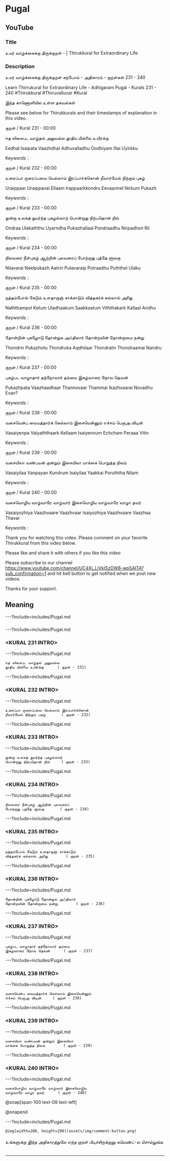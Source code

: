 # Pugal 

## YouTube 


### Title 


உயர் வாழ்க்கைக்கு திருக்குறள் - <ADHIGARAM> | Thirukkural for Extraordinary Life  


### Description 


உயர் வாழ்க்கைக்கு திருக்குறள் கற்போம் - அதிகாரம் <ADHIGARAM> - குறள்கள் 231 - 240  


Learn Thirrukural for Extraordinary Life - Adhigaram Pugal - Kurals 231 - 240 #Thirukkural #Thiruvalluvar #Kural  


இந்த காணொளியில் உள்ள தகவல்கள் 


<THUMBNAIL POINTS> 


Please see below for Thirukkurals  and their timestamps of explanation in this video. 


குறள் / Kural 231 - 00:00 

ஈத லிசைபட வாழ்தல் அதுவல்ல
தூதிய மில்லை உயிர்க்கு		

Eedhal Isaipata  Vaazhdhal  Adhuvalladhu
Oodhiyam  Illai  Uyirkku 		

Keywords : 

குறள் / Kural 232 - 00:00 

உரைப்பா ருரைப்பவை யெல்லாம் இரப்பார்க்கொன்
றீவார்மேல் நிற்கும் புகழ்		

Uraippaar Uraippavai  Ellaam  Irappaarkkondru
Eevaarmel  Nirkum  Pukazh 		

Keywords : 

குறள் / Kural 233 - 00:00 

ஒன்றா உலகத் துயர்ந்த புகழல்லாற்
பொன்றாது நிற்பதொன் றில்		

Ondraa Ulakaththu  Uyarndha  Pukazhallaal
Pondraadhu  Nirpadhon  Ril 		

Keywords : 

குறள் / Kural 234 - 00:00 

நிலவரை நீள்புகழ் ஆற்றின் புலவரைப்
போற்றாது புத்தே ளுலகு		

Nilavarai Neelpukazh  Aatrin  Pulavaraip
Potraadhu  Puththel  Ulaku 		

Keywords : 

குறள் / Kural 235 - 00:00 

நத்தம்போல் கேடும் உளதாகுஞ் சாக்காடும்
வித்தகர்க் கல்லால் அரிது		

Naththampol Ketum  Uladhaakum  Saakkaatum
Viththakark  Kallaal  Aridhu 		

Keywords : 

குறள் / Kural 236 - 00:00 

தோன்றின் புகழோடு தோன்றுக அஃதிலார்
தோன்றலின் தோன்றாமை நன்று		

Thondrin Pukazhotu  Thondruka  Aqdhilaar
Thondralin  Thondraamai  Nandru 		

Keywords : 

குறள் / Kural 237 - 00:00 

புகழ்பட வாழாதார் தந்நோவார் தம்மை
இகழ்வாரை நோவ தெவன்		

Pukazhpata Vaazhaadhaar  Thannovaar  Thammai
Ikazhvaarai  Novadhu  Evan? 		

Keywords : 

குறள் / Kural 238 - 00:00 

வசையென்ப வையத்தார்க் கெல்லாம் இசையென்னும்
எச்சம் பெறாஅ விடின்		

Vasaiyenpa Vaiyaththaark  Kellaam  Isaiyennum
Echcham  Peraaa  Vitin 		

Keywords : 

குறள் / Kural 239 - 00:00 

வசையிலா வண்பயன் குன்றும் இசையிலா
யாக்கை பொறுத்த நிலம்		

Vasaiyilaa Vanpayan  Kundrum  Isaiyilaa
Yaakkai  Poruththa  Nilam 		

Keywords : 

குறள் / Kural 240 - 00:00 

வசையொழிய வாழ்வாரே வாழ்வார் இசையொழிய
வாழ்வாரே வாழா தவர்		

Vasaiyozhiya Vaazhvaare  Vaazhvaar  Isaiyozhiya
Vaazhvaare  Vaazhaa  Thavar 		

Keywords : 



Thank you for watching this video. Please comment on your favorite Thirukkural from this video below. 


Please like and share it with others if you like this video 


Please subscribe to our channel https://www.youtube.com/channel/UC4Xi_LjVkISzDW8-wpSAITA?sub_confirmation=1 and hit bell button to get notified when we post new videos. 


Thanks for your support. 


## Meaning 

---?include=includes/Pugal.md 

### <ADHIGHARAM INTRO> 

---?include=includes/Pugal.md 

### <KURAL 231 INTRO> 

---?include=includes/Pugal.md 

```
ஈத லிசைபட வாழ்தல் அதுவல்ல
தூதிய மில்லை உயிர்க்கு		( குறள் - 231)
```
---?include=includes/Pugal.md 

### <KURAL 232 INTRO> 

---?include=includes/Pugal.md 

```
உரைப்பா ருரைப்பவை யெல்லாம் இரப்பார்க்கொன்
றீவார்மேல் நிற்கும் புகழ்		( குறள் - 232)
```
---?include=includes/Pugal.md 

### <KURAL 233 INTRO> 

---?include=includes/Pugal.md 

```
ஒன்றா உலகத் துயர்ந்த புகழல்லாற்
பொன்றாது நிற்பதொன் றில்		( குறள் - 233)
```
---?include=includes/Pugal.md 

### <KURAL 234 INTRO> 

---?include=includes/Pugal.md 

```
நிலவரை நீள்புகழ் ஆற்றின் புலவரைப்
போற்றாது புத்தே ளுலகு		( குறள் - 234)
```
---?include=includes/Pugal.md 

### <KURAL 235 INTRO> 

---?include=includes/Pugal.md 

```
நத்தம்போல் கேடும் உளதாகுஞ் சாக்காடும்
வித்தகர்க் கல்லால் அரிது		( குறள் - 235)
```
---?include=includes/Pugal.md 

### <KURAL 236 INTRO> 

---?include=includes/Pugal.md 

```
தோன்றின் புகழோடு தோன்றுக அஃதிலார்
தோன்றலின் தோன்றாமை நன்று		( குறள் - 236)
```
---?include=includes/Pugal.md 

### <KURAL 237 INTRO> 

---?include=includes/Pugal.md 

```
புகழ்பட வாழாதார் தந்நோவார் தம்மை
இகழ்வாரை நோவ தெவன்		( குறள் - 237)
```
---?include=includes/Pugal.md 

### <KURAL 238 INTRO> 

---?include=includes/Pugal.md 

```
வசையென்ப வையத்தார்க் கெல்லாம் இசையென்னும்
எச்சம் பெறாஅ விடின்		( குறள் - 238)
```
---?include=includes/Pugal.md 

### <KURAL 239 INTRO> 

---?include=includes/Pugal.md 

```
வசையிலா வண்பயன் குன்றும் இசையிலா
யாக்கை பொறுத்த நிலம்		( குறள் - 239)
```
---?include=includes/Pugal.md 

### <KURAL 240 INTRO> 

---?include=includes/Pugal.md 

```
வசையொழிய வாழ்வாரே வாழ்வார் இசையொழிய
வாழ்வாரே வாழா தவர்		( குறள் - 240)
```
@snap[span-100 text-08 text-left]
<div class="conclusion" >
<CONCLUSION>

</div>

@snapend


---?include=includes/Pugal.md 


`@img[width=200, height=200](assets/img/comment-button.png)` 


###### உங்களுக்கு இந்த அதிகாரத்துலே எந்த குறள் பிடிச்சிருக்குனு கமெண்ட்-ல சொல்லுங்க. 


--- 


